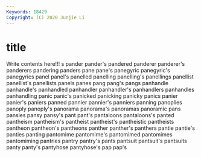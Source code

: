 ```yaml
---
Keywords: 18429
Copyright: (C) 2020 Junjie Li
---
```


# title

Write contents here!!!
s 
pander
pander's 
pandered 
panderer 
panderer's 
panderers 
pandering 
panders 
pane 
pane's 
panegyric
panegyric's 
panegyrics 
panel 
panel's 
panelled 
panelling 
panelling's 
panellings 
panellist 
panellist's
panellists 
panels 
panes 
pang 
pang's 
pangs 
panhandle 
panhandle's 
panhandled 
panhandler
panhandler's 
panhandlers 
panhandles 
panhandling 
panic 
panic's 
panicked 
panicking 
panicky 
panics
panier 
panier's 
paniers 
panned 
pannier 
pannier's 
panniers 
panning 
panoplies 
panoply
panoply's 
panorama 
panorama's 
panoramas 
panoramic 
pans 
pansies 
pansy 
pansy's 
pant
pant's 
pantaloons 
pantaloons's 
panted 
pantheism 
pantheism's 
pantheist 
pantheist's 
pantheistic 
pantheists
pantheon 
pantheon's 
pantheons 
panther 
panther's 
panthers 
pantie 
pantie's 
panties 
panting
pantomime 
pantomime's 
pantomimed 
pantomimes 
pantomiming 
pantries 
pantry 
pantry's 
pants 
pantsuit
pantsuit's 
pantsuits 
panty 
panty's 
pantyhose 
pantyhose's 
pap 
pap's 
